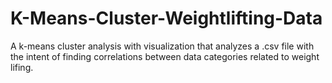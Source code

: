 # K-Means-Cluster-Weightlifting-Data
A k-means cluster analysis with visualization that analyzes a .csv file with the intent of finding correlations between data categories related to weight lifing.

